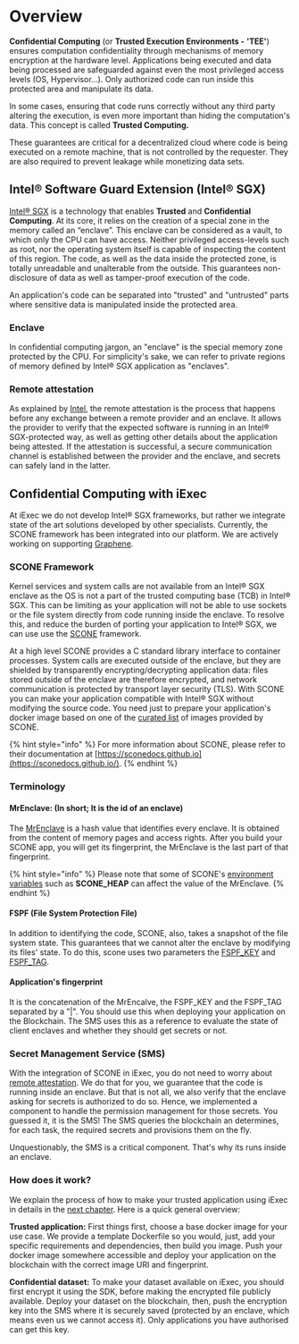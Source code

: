 # Overview

**Confidential Computing** \(or **Trusted Execution Environments -** **'TEE'**\) ensures computation confidentiality through mechanisms of memory encryption at the hardware level. Applications being executed and data being processed are safeguarded against even the most privileged access levels \(OS, Hypervisor...\). Only authorized code can run inside this protected area and manipulate its data.

In some cases, ensuring that code runs correctly without any third party altering the execution, is even more important than hiding the computation's data. This concept is called **Trusted Computing.**

These guarantees are critical for a decentralized cloud where code is being executed on a remote machine, that is not controlled by the requester. They are also required to prevent leakage while monetizing data sets.

## Intel® Software Guard Extension \(Intel® SGX\)

[Intel® SGX](https://software.intel.com/en-us/sgx) is a technology that enables **Trusted** and **Confidential Computing**. At its core, it relies on the creation of a special zone in the memory called an “enclave”. This enclave can be considered as a vault, to which only the CPU can have access. Neither privileged access-levels such as root, nor the operating system itself is capable of inspecting the content of this region. The code, as well as the data inside the protected zone, is totally unreadable and unalterable from the outside. This guarantees non-disclosure of data as well as tamper-proof execution of the code.

An application's code can be separated into "trusted" and "untrusted" parts where sensitive data is manipulated inside the protected area.

### Enclave

In confidential computing jargon, an "enclave" is the special memory zone protected by the CPU. For simplicity's sake, we can refer to private regions of memory defined by Intel® SGX application as "enclaves".

### Remote attestation

As explained by [Intel](https://software.intel.com/en-us/sgx/attestation-services), the remote attestation is the process that happens before any exchange between a remote provider and an enclave. It allows the provider to verify that the expected software is running in an Intel® SGX-protected way, as well as getting other details about the application being attested. If the attestation is successful, a secure communication channel is established between the provider and the enclave, and secrets can safely land in the latter.

## Confidential Computing with iExec

At iExec we do not develop Intel® SGX frameworks, but rather we integrate state of the art solutions developed by other specialists. Currently, the SCONE framework has been integrated into our platform. We are actively working on supporting [Graphene](https://grapheneproject.io/).

### SCONE Framework

Kernel services and system calls are not available from an Intel® SGX enclave as the OS is not a part of the trusted computing base \(TCB\) in Intel® SGX. This can be limiting as your application will not be able to use sockets or the file system directly from code running inside the enclave. To resolve this, and reduce the burden of porting your application to Intel® SGX, we can use use the [SCONE](https://scontain.com/) framework.

At a high level SCONE provides a C standard library interface to container processes. System calls are executed outside of the enclave, but they are shielded by transparently encrypting/decrypting application data: files stored outside of the enclave are therefore encrypted, and network communication is protected by transport layer security \(TLS\). With SCONE you can make your application compatible with Intel® SGX without modifying the source code. You need just to prepare your application's docker image based on one of the [curated list](https://sconedocs.github.io/SCONE_Curated_Images/) of images provided by SCONE.

{% hint style="info" %}
For more information about SCONE, please refer to their documentation at [https://sconedocs.github.io](https://sconedocs.github.io/).
{% endhint %}

### Terminology

#### MrEnclave: \(In short; It is the id of an enclave\)

The [MrEnclave](https://sconedocs.github.io/MrEnclave/) is a hash value that identifies every enclave. It is obtained from the content of memory pages and access rights. After you build your SCONE app, you will get its fingerprint, the MrEnclave is the last part of that fingerprint.

{% hint style="info" %}
Please note that some of SCONE's [environment variables](https://sconedocs.github.io/SCONE_ENV/) such as **SCONE\_HEAP** can affect the value of the MrEnclave.
{% endhint %}

#### FSPF \(File System Protection File\)

In addition to identifying the code, SCONE, also, takes a snapshot of the file system state. This guarantees that we cannot alter the enclave by modifying its files' state. To do this, scone uses two parameters the [FSPF\_KEY](https://sconedocs.github.io/SCONE_Fileshield/#file-system-protection-file) and [FSPF\_TAG](https://sconedocs.github.io/SCONE_Fileshield/#file-system-protection-file).

#### Application's fingerprint

It is the concatenation of the MrEncalve, the FSPF\_KEY and the FSPF\_TAG separated by a "\|". You should use this when deploying your application on the Blockchain. The SMS uses this as a reference to evaluate the state of client enclaves and whether they should get secrets or not.

### Secret Management Service \(SMS\)

With the integration of SCONE in iExec, you do not need to worry about [remote attestation](intel-sgx-technology.md#remote-attestation). We do that for you, we guarantee that the code is running inside an enclave. But that is not all, we also verify that the enclave asking for secrets is authorized to do so. Hence, we implemented a component to handle the permission management for those secrets. You guessed it, it is the SMS! The SMS queries the blockchain an determines, for each task, the required secrets and provisions them on the fly.

Unquestionably, the SMS is a critical component. That's why its runs inside an enclave.

### How does it work?

We explain the process of how to make your trusted application using iExec in details in the [next chapter](create-your-first-sgx-app.md). Here is a quick general overview:

**Trusted application:** First things first, choose a base docker image for your use case. We provide a template Dockerfile so you would, just, add your specific requirements and dependencies, then build you image. Push your docker image somewhere accessible and deploy your application on the blockchain with the correct image URI and fingerprint.

**Confidential dataset:** To make your dataset available on iExec, you should first encrypt it using the SDK, before making the encrypted file publicly available. Deploy your dataset on the blockchain, then, push the encryption key into the SMS where it is securely saved \(protected by an enclave, which means even us we cannot access it\). Only applications you have authorised can get this key.

